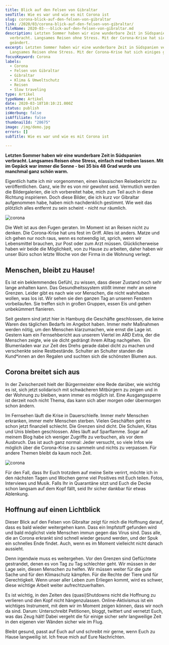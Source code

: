 ```yaml
---
title: Blick auf den Felsen von Gibraltar
seoTitle: Wie es war und wie es mit Corona ist
slug: corona-blick-auf-den-felsen-von-gibraltar
link: /2020/03/corona-blick-auf-den-felsen-von-gibraltar/
fileName: 2020-03---blick-auf-den-felsen-von-gibraltar.md
description: Letzten Sommer haben wir eine wunderbare Zeit in Südspanien
  verbracht. Langsames Reisen ohne Stress. Mit der Corona-Krise hat sich einiges
  geändert.
excerpt: Letzten Sommer haben wir eine wunderbare Zeit in Südspanien verbracht.
  Langsames Reisen ohne Stress. Mit der Corona-Krise hat sich einiges geändert.
focusKeyword: Corona
labels:
  - Corona
  - Felsen von Gibraltar
  - Gibraltar
  - Klima & Umweltschutz
  - Reisen
  - Slow traveling
type: Artikel
typeName: Artikel
date: 2020-03-18T10:10:21.000Z
status: publish
isWerbung: false
isAffiliate: false
thumbnailId: "28675"
image: /img/demo.jpg
errors: []
subTitle: Wie es war und wie es mit Corona ist
  
---
```


**Letzten Sommer haben wir eine wunderbare Zeit in Südspanien verbracht.
Langsames Reisen ohne Stress, einfach mal treiben lassen. Mit im Gepäck war
immer die Sonne - bei 35 bis 48 Grad wurde uns manchmal ganz schön warm.**

Eigentlich hatte ich mir vorgenommen, einen klassischen Reisebericht zu
veröffentlichen. Ganz, wie Ihr es von mir gewohnt seid. Vermutlich werden die
Bildergalerien, die ich vorbereitet habe, mich zum Teil auch in diese Richtung
inspirieren. Doch diese Bilder, die ich kurz vor Gibraltar aufgenommen habe,
haben mich nachdenklich gestimmt. Wie weit das plötzlich alles entfernt zu sein
scheint - nicht nur räumlich.

![corona](http://cardamonchai.com/wp-content/uploads/2020/03/2019-06-24-gibraltar-5-400x300.jpg)

Die Welt ist aus den Fugen geraten. Im Moment ist an Reisen nicht zu denken. Die
Corona-Krise hat uns fest im Griff. Alles ist anders. Matze und ich gehen nur
noch raus, wenn es notwendig ist, sprich, wenn wir Lebensmittel brauchen, zur
Post oder zum Arzt müssen. Glücklicherweise haben wir beide die Möglichkeit, von
zu Hause zu arbeiten, daher haben wir unser Büro schon letzte Woche von der
Firma in die Wohnung verlegt.

## Menschen, bleibt zu Hause!

Es ist ein beklemmendes Gefühl, zu wissen, dass dieser Zustand noch sehr lange
anhalten kann. Das Gesundheitssystem stößt immer mehr an seine Grenzen. Leider
gibt es nach wie vor Menschen, die nicht wahrhaben wollen, was los ist. Wir
sehen sie den ganzen Tag an unseren Fenstern vorbeilaufen. Sie treffen sich in
großen Gruppen, essen Eis und gehen unbekümmert flanieren.

Seit gestern sind jetzt hier in Hamburg die Geschäfte geschlossen, die keine
Waren des täglichen Bedarfs im Angebot haben. Immer mehr Maßnahmen werden nötig,
um den Menschen klarzumachen, wie ernst die Lage ist. Gestern kam ein
Fernsehbericht aus unserem Viertel im ARD Extra, der die Menschen zeigte, wie
sie dicht gedrängt ihrem Alltag nachgehen.  Ein Blumenladen war zur Zeit des
Drehs gerade dabei dicht zu machen und verschenkte seine Restbestände. Schulter
an Schulter standen die Kund\*innen an den Regalen und suchten sich die
schönsten Blumen aus.

## Corona breitet sich aus

In der Zwischenzeit hielt der Bürgermeister eine Rede darüber, wie wichtig es
ist, sich jetzt solidarisch mit schwächeren Mitbürgern zu zeigen und in der
Wohnung zu bleiben, wann immer es möglich ist. Eine Ausgangssperre ist derzeit
noch nicht Thema, das kann sich aber morgen oder übermorgen schon ändern.

Im Fernsehen läuft die Krise in Dauerschleife. Immer mehr Menschen erkranken,
immer mehr Menschen sterben. Vielen Geschäften geht es schon jetzt finanziell
schlecht. Die Grenzen sind dicht. Die Schulen, Kitas und Unis bleiben
geschlossen. Alles läuft auf Sparflamme. Sogar auf meinem Blog habe ich weniger
Zugriffe zu verbuchen, als vor dem Ausbruch. Das ist auch ganz normal: Jeder
versucht, so viele Infos wie möglich über die Corona-Krise zu sammeln und nichts
zu verpassen. Für andere Themen bleibt da kaum noch Zeit.

![corona](http://cardamonchai.com/wp-content/uploads/2020/03/2019-06-24-gibraltar-4-400x300.jpg)

Für den Fall, dass Ihr Euch trotzdem auf meine Seite verirrt, möchte ich in den
nächsten Tagen und Wochen gerne viel Positives mit Euch teilen. Fotos,
Interviews und Musik. Falls Ihr in Quarantäne sitzt und Euch die Decke schon
langsam auf dem Kopf fällt, seid Ihr sicher dankbar für etwas Ablenkung.

## Hoffnung auf einen Lichtblick

Dieser Blick auf den Felsen von Gibraltar zeigt für mich die Hoffnung darauf,
dass es bald wieder weitergehen kann. Dass ein Impfstoff gefunden wird und bald
möglichst viele Menschen immun gegen das Virus sind. Dass alle, die an Corona
erkrankt sind schnell wieder gesund werden, und der Spuk ein schnelles Ende
findet. Auch, wenn es im Moment vielleicht nicht danach aussieht.

Denn irgendwie muss es weitergehen. Vor den Grenzen sind Geflüchtete gestrandet,
denen es von Tag zu Tag schlechter geht. Wir müssen in der Lage sein, diesen
Menschen zu helfen. Wir müssen weiter für die gute Sache und für den Klimaschutz
kämpfen. Für die Rechte der Tiere und für Gerechtigkeit. Wenn unser aller Leben
zum Erliegen kommt, wird es schwer, diese wichtige Arbeit weiter
aufrechtzuerhalten.

Es ist wichtig, in den Zeiten des (quasi)Shutdowns nicht die Hoffnung zu
verlieren und den Kopf nicht hängenzulassen. Online-Aktivismus ist ein wichtiges
Instrument, mit dem wir im Moment zeigen können, dass wir noch da sind. Darum:
Unterschreibt Petitionen, bloggt, twittert und vernetzt Euch, was das Zeug hält!
Dabei vergeht die für einige sicher sehr langweilige Zeit in den eigenen vier
Wänden sicher wie im Flug.

Bleibt gesund, passt auf Euch auf und schreibt mir gerne, wenn Euch zu Hause
langweilig ist. Ich freue mich auf Eure Nachrichten.

  